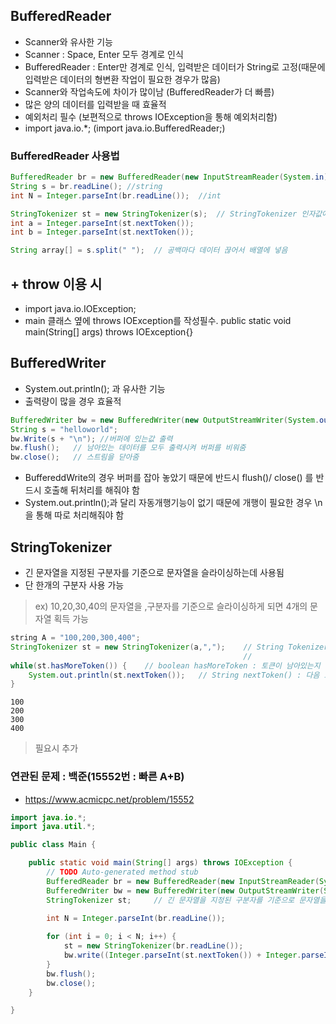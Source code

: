 ## BufferedReader
- Scanner와 유사한 기능
- Scanner : Space, Enter 모두 경계로 인식
- BufferedReader : Enter만 경계로 인식, 입력받은 데이터가 String로 고정(때문에 입력받은 데이터의 형변환 작업이 필요한 경우가 많음)
- Scanner와 작업속도에 차이가 많이남 (BufferedReader가 더 빠름)
- 많은 양의 데이터를 입력받을 때 효율적
- 예외처리 필수 (보편적으로 throws IOException을 통해 예외처리함)
- import java.io.*; (import java.io.BufferedReader;)
### BufferedReader 사용법 
```java
BufferedReader br = new BufferedReader(new InputStreamReader(System.in));
String s = br.readLine(); //string
int N = Integer.parseInt(br.readLine());  //int
```
```java
StringTokenizer st = new StringTokenizer(s);  // StringTokenizer 인자값에 입력 문자열 넣음
int a = Integer.parseInt(st.nextToken());
int b = Integer.parseInt(st.nextToken());

String array[] = s.split(" ");  // 공백마다 데이터 끊어서 배열에 넣음
```
## + throw 이용 시
- import java.io.IOException; 
- main 클래스 옆에 throws IOException를 작성필수. public static void main(String[] args) throws IOException{} 

## BufferedWriter
- System.out.println(); 과 유사한 기능
- 출력량이 많을 경우 효율적
```java
BufferedWriter bw = new BufferedWriter(new OutputStreamWriter(System.out));
String s = "helloworld";  
bw.Write(s + "\n"); //버퍼에 있는값 출력
bw.flush();   // 남아있는 데이터를 모두 출력시켜 버퍼를 비워줌
bw.close();   // 스트림을 닫아줌
```
- BuffereddWrite의 경우 버퍼를 잡아 놓았기 때문에 반드시 flush()/ close() 를 반드시 호출해 뒤처리를 해줘야 함
- System.out.println();과 달리 자동개행기능이 없기 때문에 개행이 필요한 경우 \n을 통해 따로 처리해줘야 함

## StringTokenizer
- 긴 문자열을 지정된 구분자를 기준으로 문자열을 슬라이싱하는데 사용됨
- 단 한개의 구분자 사용 가능
> ex) 10,20,30,40의 문자열을 ,구분자를 기준으로 슬라이싱하게 되면 4개의 문자열 획득 가능
```java
string A = "100,200,300,400";
StringTokenizer st = new StringTokenizer(a,",");    // String Tokenizer(String str, String delim) : 문자열을 지정된 구분자로 만드는 String Tokenizer를 생성 
                                                    //                                              구분자는 토큰으로 간주되지 않음
while(st.hasMoreToken()) {    // boolean hasMoreToken : 토큰이 남아있는지 알려줌
    System.out.println(st.nextToken());   // String nextToken() : 다음 토큰을 반환
}    
```
```
100
200
300
400
```
> 필요시 추가

### 연관된 문제 : 백준(15552번 : 빠른 A+B)
- https://www.acmicpc.net/problem/15552
```java
import java.io.*;
import java.util.*;

public class Main {

	public static void main(String[] args) throws IOException {
		// TODO Auto-generated method stub
		BufferedReader br = new BufferedReader(new InputStreamReader(System.in));
		BufferedWriter bw = new BufferedWriter(new OutputStreamWriter(System.out));
		StringTokenizer st;		// 긴 문자열을 지정된 구분자를 기준으로 문자열을 슬라이싱 하는데 사용함

		int N = Integer.parseInt(br.readLine());
		
		for (int i = 0; i < N; i++) {
			st = new StringTokenizer(br.readLine());
			bw.write((Integer.parseInt(st.nextToken()) + Integer.parseInt(st.nextToken()))+ "\n");
		}
		bw.flush();
		bw.close();
	}

}

```
